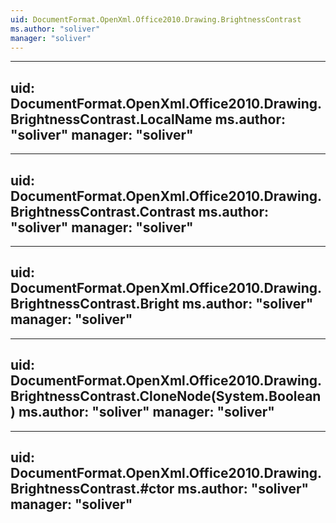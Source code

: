 ```yaml
---
uid: DocumentFormat.OpenXml.Office2010.Drawing.BrightnessContrast
ms.author: "soliver"
manager: "soliver"
---
```


---
uid: DocumentFormat.OpenXml.Office2010.Drawing.BrightnessContrast.LocalName
ms.author: "soliver"
manager: "soliver"
---

---
uid: DocumentFormat.OpenXml.Office2010.Drawing.BrightnessContrast.Contrast
ms.author: "soliver"
manager: "soliver"
---

---
uid: DocumentFormat.OpenXml.Office2010.Drawing.BrightnessContrast.Bright
ms.author: "soliver"
manager: "soliver"
---

---
uid: DocumentFormat.OpenXml.Office2010.Drawing.BrightnessContrast.CloneNode(System.Boolean)
ms.author: "soliver"
manager: "soliver"
---

---
uid: DocumentFormat.OpenXml.Office2010.Drawing.BrightnessContrast.#ctor
ms.author: "soliver"
manager: "soliver"
---
